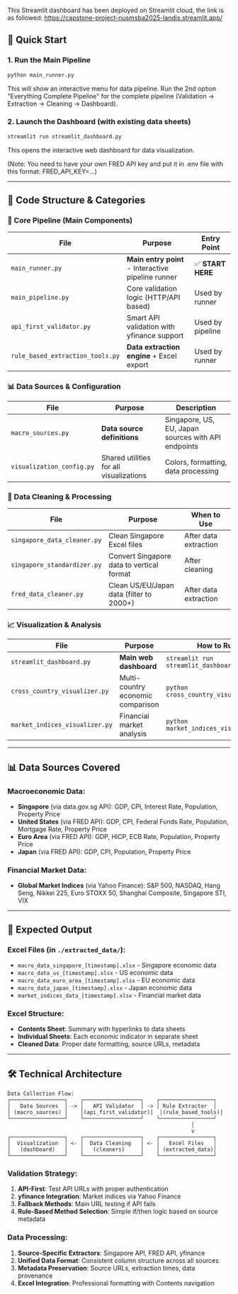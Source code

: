 This Streamlit dashboard has been deployed on Streamlit cloud, the link is as followed:
https://capstone-project-nusmsba2025-landis.streamlit.app/

## 🎯 Quick Start

### 1. Run the Main Pipeline
```bash
python main_runner.py
```
This will show an interactive menu for data pipeline.
Run the 2nd option "Everything Complete Pipeline" for the complete pipeline (Validation → Extraction → Cleaning → Dashboard).

### 2. Launch the Dashboard (with existing data sheets)
```bash
streamlit run streamlit_dashboard.py
```
This opens the interactive web dashboard for data visualization.

(Note: You need to have your own FRED API key and put it in .env file with this format: FRED_API_KEY=...)

---

## 📂 Code Structure & Categories

### **🔧 Core Pipeline (Main Components)**
| File | Purpose | Entry Point |
|------|---------|-------------|
| `main_runner.py` | **Main entry point** - Interactive pipeline runner | ✅ **START HERE** |
| `main_pipeline.py` | Core validation logic (HTTP/API based) | Used by runner |
| `api_first_validator.py` | Smart API validation with yfinance support | Used by pipeline |
| `rule_based_extraction_tools.py` | **Data extraction engine** + Excel export | Used by runner |

### **📊 Data Sources & Configuration**
| File | Purpose | Description |
|------|---------|-------------|
| `macro_sources.py` | **Data source definitions** | Singapore, US, EU, Japan sources with API endpoints |
| `visualization_config.py` | Shared utilities for all visualizations | Colors, formatting, data processing |

### **🧹 Data Cleaning & Processing**
| File | Purpose | When to Use |
|------|---------|-------------|
| `singapore_data_cleaner.py` | Clean Singapore Excel files | After data extraction |
| `singapore_standardizer.py` | Convert Singapore data to vertical format | After cleaning |
| `fred_data_cleaner.py` | Clean US/EU/Japan data (filter to 2000+) | After data extraction |

### **📈 Visualization & Analysis**
| File | Purpose | How to Run |
|------|---------|------------|
| `streamlit_dashboard.py` | **Main web dashboard** | `streamlit run streamlit_dashboard.py` |
| `cross_country_visualizer.py` | Multi-country economic comparison | `python cross_country_visualizer.py` |
| `market_indices_visualizer.py` | Financial market analysis | `python market_indices_visualizer.py` |

---

## 📊 Data Sources Covered

### **Macroeconomic Data:**
- **Singapore** (via data.gov.sg API): GDP, CPI, Interest Rate, Population, Property Price
- **United States** (via FRED API): GDP, CPI, Federal Funds Rate, Population, Mortgage Rate, Property Price
- **Euro Area** (via FRED API): GDP, HICP, ECB Rate, Population, Property Price
- **Japan** (via FRED API): GDP, CPI, Population, Property Price

### **Financial Market Data:**
- **Global Market Indices** (via Yahoo Finance): S&P 500, NASDAQ, Hang Seng, Nikkei 225, Euro STOXX 50, Shanghai Composite, Singapore STI, VIX

---

## 📁 Expected Output

### **Excel Files (in `./extracted_data/`):**
- `macro_data_singapore_[timestamp].xlsx` - Singapore economic data
- `macro_data_us_[timestamp].xlsx` - US economic data  
- `macro_data_euro_area_[timestamp].xlsx` - EU economic data
- `macro_data_japan_[timestamp].xlsx` - Japan economic data
- `market_indices_data_[timestamp].xlsx` - Financial market data

### **Excel Structure:**
- **Contents Sheet**: Summary with hyperlinks to data sheets
- **Individual Sheets**: Each economic indicator in separate sheet
- **Cleaned Data**: Proper date formatting, source URLs, metadata

---

## 🛠 Technical Architecture

```
Data Collection Flow:
┌─────────────────┐    ┌──────────────────┐    ┌─────────────────┐
│   Data Sources  │ -> │   API Validator  │ -> │ Rule Extractor  │
│ (macro_sources) │    │(api_first_validator)│  │(rule_based_tools)│
└─────────────────┘    └──────────────────┘    └─────────────────┘
                                                          │
                                                          v
┌─────────────────┐    ┌──────────────────┐    ┌─────────────────┐
│  Visualization  │ <- │  Data Cleaning   │ <- │   Excel Files   │
│   (dashboard)   │    │   (cleaners)     │    │ (extracted_data)│
└─────────────────┘    └──────────────────┘    └─────────────────┘
```

### **Validation Strategy:**
1. **API-First**: Test API URLs with proper authentication
2. **yfinance Integration**: Market indices via Yahoo Finance
3. **Fallback Methods**: Main URL testing if API fails
4. **Rule-Based Method Selection**: Simple if/then logic based on source metadata

### **Data Processing:**
1. **Source-Specific Extractors**: Singapore API, FRED API, yfinance
2. **Unified Data Format**: Consistent column structure across all sources
3. **Metadata Preservation**: Source URLs, extraction times, data provenance
4. **Excel Integration**: Professional formatting with Contents navigation
